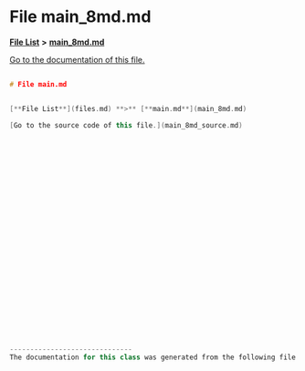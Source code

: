 
# File main\_8md.md

[**File List**](files.md) **>** [**main\_8md.md**](main__8md_8md.md)

[Go to the documentation of this file.](main__8md_8md.md) 


````cpp

# File main.md


[**File List**](files.md) **>** [**main.md**](main_8md.md)

[Go to the source code of this file.](main_8md_source.md)



























------------------------------
The documentation for this class was generated from the following file `markdown/client/main.md`
````

